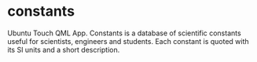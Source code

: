 constants
=========

Ubuntu Touch QML App. Constants is a database of scientific constants useful for scientists, engineers and students. Each constant is quoted with its SI units and a short description.
